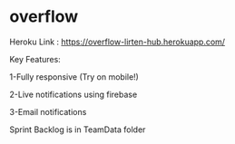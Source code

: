 # overflow
Heroku Link : https://overflow-lirten-hub.herokuapp.com/

Key Features:

1-Fully responsive (Try on mobile!)

2-Live notifications using firebase

3-Email notifications


Sprint Backlog is in TeamData folder
